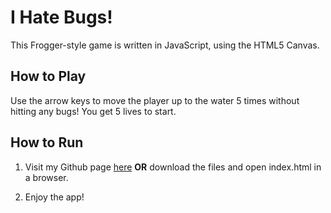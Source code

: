 # I Hate Bugs!

This Frogger-style game is written in JavaScript, using the HTML5 Canvas.

## How to Play

Use the arrow keys to move the player up to the water 5 times without hitting any bugs! You get 5 lives to start.

## How to Run

1. Visit my Github page [here](http://shawnalee.github.io/frontend-nanodegree-arcade-game/) **OR** download the files and open index.html in a browser. 

2. Enjoy the app!
